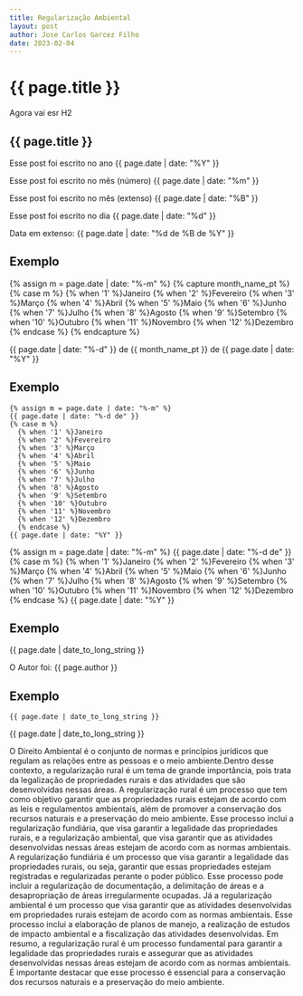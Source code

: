 ```yaml
---
title: Regularização Ambiental
layout: post
author: Jose Carlos Garcez Filho
date: 2023-02-04
---
```


<h1>{{ page.title }}</h1>

Agora vai esr H2

<h2>{{ page.title }}</h2>


Esse post foi escrito no ano {{ page.date | date: "%Y" }}

Esse post foi escrito no mês (número) {{ page.date | date: "%m" }}

Esse post foi escrito no mês (extenso) {{ page.date | date: "%B" }}

Esse post foi escrito no dia {{ page.date | date: "%d" }}

Data em extenso: {{ page.date | date: "%d de %B de %Y" }}

## Exemplo

{% assign m = page.date | date: "%-m" %}
{% capture month_name_pt %}
  {% case m %}
    {% when '1' %}Janeiro
    {% when '2' %}Fevereiro
    {% when '3' %}Março
    {% when '4' %}Abril
    {% when '5' %}Maio
    {% when '6' %}Junho
    {% when '7' %}Julho
    {% when '8' %}Agosto
    {% when '9' %}Setembro
    {% when '10' %}Outubro
    {% when '11' %}Novembro
    {% when '12' %}Dezembro
  {% endcase %}
{% endcapture %}

{{ page.date | date: "%-d" }} de {{ month_name_pt }} de {{ page.date | date: "%Y" }}

## Exemplo

```
{% assign m = page.date | date: "%-m" %}
{{ page.date | date: "%-d de" }}
{% case m %}
  {% when '1' %}Janeiro
  {% when '2' %}Fevereiro
  {% when '3' %}Março
  {% when '4' %}Abril
  {% when '5' %}Maio
  {% when '6' %}Junho
  {% when '7' %}Julho
  {% when '8' %}Agosto
  {% when '9' %}Setembro
  {% when '10' %}Outubro
  {% when '11' %}Novembro
  {% when '12' %}Dezembro
  {% endcase %}
{{ page.date | date: "%Y" }}
```

{% assign m = page.date | date: "%-m" %}
{{ page.date | date: "%-d de" }}
{% case m %}
  {% when '1' %}Janeiro
  {% when '2' %}Fevereiro
  {% when '3' %}Março
  {% when '4' %}Abril
  {% when '5' %}Maio
  {% when '6' %}Junho
  {% when '7' %}Julho
  {% when '8' %}Agosto
  {% when '9' %}Setembro
  {% when '10' %}Outubro
  {% when '11' %}Novembro
  {% when '12' %}Dezembro
  {% endcase %}
{{ page.date | date: "%Y" }}



## Exemplo

{{ page.date | date_to_long_string }}


O Autor foi: {{ page.author }}

## Exemplo

```
{{ page.date | date_to_long_string }}
```

{{ page.date | date_to_long_string }}

O Direito Ambiental é o conjunto de normas e princípios jurídicos que regulam as relações entre as pessoas e o meio ambiente.Dentro desse contexto, a regularização rural é um tema de grande importância, pois trata da legalização de propriedades rurais e das atividades que são desenvolvidas nessas áreas.
A regularização rural é um processo que tem como objetivo garantir que as propriedades rurais estejam de acordo com as leis e regulamentos ambientais, além de promover a conservação dos recursos naturais e a preservação do meio ambiente. Esse processo inclui a regularização fundiária, que visa garantir a legalidade das propriedades rurais, e a regularização ambiental, que visa garantir que as atividades desenvolvidas nessas áreas estejam de acordo com as normas ambientais.
A regularização fundiária é um processo que visa garantir a legalidade das propriedades rurais, ou seja, garantir que essas propriedades estejam registradas e regularizadas perante o poder público. Esse processo pode incluir a regularização de documentação, a delimitação de áreas e a desapropriação de áreas irregularmente ocupadas.
Já a regularização ambiental é um processo que visa garantir que as atividades desenvolvidas em propriedades rurais estejam de acordo com as normas ambientais. Esse processo inclui a elaboração de planos de manejo, a realização de estudos de impacto ambiental e a fiscalização das atividades desenvolvidas.
Em resumo, a regularização rural é um processo fundamental para garantir a legalidade das propriedades rurais e assegurar que as atividades desenvolvidas nessas áreas estejam de acordo com as normas ambientais. É importante destacar que esse processo é essencial para a conservação dos recursos naturais e a preservação do meio ambiente.
